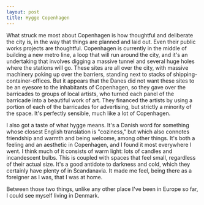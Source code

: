 ```yaml
---
layout: post
title: Hygge Copenhagen
---
```


What struck me most about Copenhagen is how thoughtful and deliberate the city is, in the way that things are planned and laid out. Even their public works projects are thoughtful. Copenhagen is currently in the middle of building a new metro line, a loop that will run around the city, and it's an undertaking that involves digging a massive tunnel and several huge holes where the stations will go. These sites are all over the city, with massive machinery poking up over the barriers, standing next to stacks of shipping-container-offices. But it appears that the Danes did not want these sites to be an eyesore to the inhabitants of Copenhagen, so they gave over the barricades to groups of local artists, who turned each panel of the barricade into a beautiful work of art. They financed the artists by using a portion of each of the barricades for advertising, but strictly a minority of the space. It's perfectly sensible, much like a lot of Copenhagen.

I also got a taste of what hygge means. It's a Danish word for something whose closest English translation is "coziness," but which also connotes friendship and warmth and being welcome, among other things. It's both a feeling and an aesthetic in Copenhagen, and I found it most everywhere I went. I think much of it consists of warm light: lots of candles and incandescent bulbs. This is coupled with spaces that feel small, regardless of their actual size. It's a good antidote to darkness and cold, which they certainly have plenty of in Scandanavia. It made me feel, being there as a foreigner as I was, that I was at home.

Between those two things, unlike any other place I've been in Europe so far, I could see myself living in Denmark.